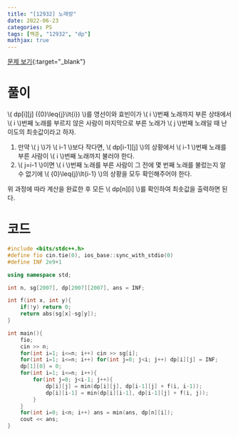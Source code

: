 ```yaml
---
title: "[12932] 노래방"
date: 2022-06-23
categories: PS
tags: [백준, "12932", "dp"]
mathjax: true
---
```


[문제 보기](https://www.acmicpc.net/problem/12932){:target="_blank"}

# 풀이
\\( dp[i][j] ({0}\leq{j}\lt{i}) \\)를 영선이와 효빈이가 \\( i \\)번째 노래까지 부른 상태에서 \\( i \\)번째 노래를 부르지 않은 사람이 마지막으로 부른 노래가 \\( j \\)번째 노래일 때 난이도의 최솟값이라고 하자. 

1. 만약 \\( j \\)가 \\( i-1 \\)보다 작다면, \\( dp[i-1][j] \\)의 상황에서 \\( i-1 \\)번째 노래를 부른 사람이 \\( i \\)번째 노래까지 불러야 한다. 
2. \\( j=i-1 \\)이면 \\( i \\)번째 노래를 부른 사람이 그 전에 몇 번째 노래를 불렀는지 알 수 없기에 \\( {0}\leq{j}\lt{i-1} \\)의 상황을 모두 확인해주어야 한다. 

위 과정에 따라 계산을 완료한 후 모든 \\( dp[n][i] \\)를 확인하여 최솟값을 출력하면 된다.

# 코드
```c++
#include <bits/stdc++.h>
#define fio cin.tie(0), ios_base::sync_with_stdio(0)
#define INF 2e9+1

using namespace std;

int n, sg[2007], dp[2007][2007], ans = INF;

int f(int x, int y){
    if(!y) return 0;
    return abs(sg[x]-sg[y]);
}

int main(){
    fio;
    cin >> n;
    for(int i=1; i<=n; i++) cin >> sg[i];
    for(int i=1; i<=n; i++) for(int j=0; j<i; j++) dp[i][j] = INF;
    dp[1][0] = 0;
    for(int i=1; i<=n; i++){
        for(int j=0; j<i-1; j++){
            dp[i][j] = min(dp[i][j], dp[i-1][j] + f(i, i-1));
            dp[i][i-1] = min(dp[i][i-1], dp[i-1][j] + f(i, j));
        }
    }
    for(int i=0; i<n; i++) ans = min(ans, dp[n][i]);
    cout << ans;
}
```

